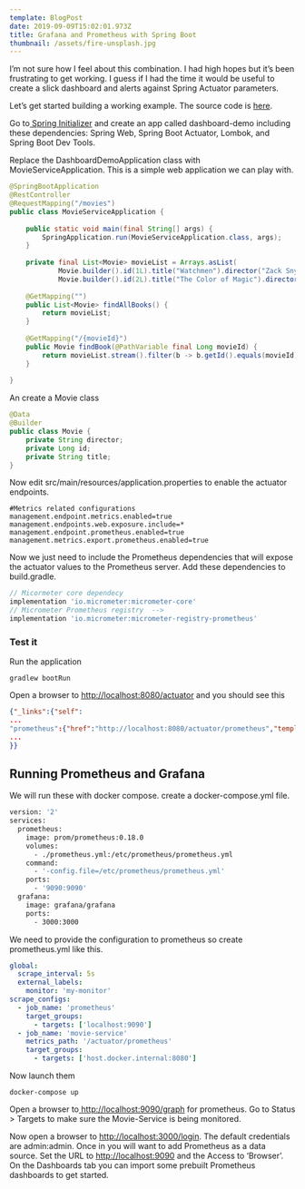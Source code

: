```yaml
---
template: BlogPost
date: 2019-09-09T15:02:01.973Z
title: Grafana and Prometheus with Spring Boot
thumbnail: /assets/fire-unsplash.jpg
---
```

I’m not sure how I feel about this combination. I had high hopes but it’s been frustrating to get working. I guess if I had the time it would be useful to create a slick dashboard and alerts against Spring Actuator parameters.

Let’s get started building a working example. The source code is [here](https://gitlab.com/jameskolean/dashboard-demo/tree/master).

Go to[ Spring Initializer](https://start.spring.io/) and create an app called dashboard-demo including these dependencies: Spring Web, Spring Boot Actuator, Lombok, and Spring Boot Dev Tools.

Replace the DashboardDemoApplication class with MovieServiceApplication. This is a simple web application we can play with.

```java
@SpringBootApplication
@RestController
@RequestMapping("/movies")
public class MovieServiceApplication {
 
    public static void main(final String[] args) {
        SpringApplication.run(MovieServiceApplication.class, args);
    }
 
    private final List<Movie> movieList = Arrays.asList(
            Movie.builder().id(1L).title("Watchmen").director("Zack Snyder").build(),
            Movie.builder().id(2L).title("The Color of Magic").director("Vadim Jean").build());
 
    @GetMapping("")
    public List<Movie> findAllBooks() {
        return movieList;
    }
 
    @GetMapping("/{movieId}")
    public Movie findBook(@PathVariable final Long movieId) {
        return movieList.stream().filter(b -> b.getId().equals(movieId)).findFirst().orElse(null);
    }
 
}
```

An create a Movie class

```java
@Data
@Builder
public class Movie {
    private String director;
    private Long id;
    private String title;
}
```

Now edit src/main/resources/application.properties to enable the actuator endpoints.

```properties
#Metrics related configurations
management.endpoint.metrics.enabled=true
management.endpoints.web.exposure.include=*
management.endpoint.prometheus.enabled=true
management.metrics.export.prometheus.enabled=true
```

Now we just need to include the Prometheus dependencies that will expose the actuator values to the Prometheus server. Add these dependencies to build.gradle.

```groovy
// Micormeter core dependecy
implementation 'io.micrometer:micrometer-core'
// Micrometer Prometheus registry  -->
implementation 'io.micrometer:micrometer-registry-prometheus'
```

### Test it

Run the application

```shell
gradlew bootRun
```

Open a browser to <http://localhost:8080/actuator> and you should see this

```json
{"_links":{"self":
...
"prometheus":{"href":"http://localhost:8080/actuator/prometheus","templated":false},
...
}}
```

## Running Prometheus and Grafana

We will run these with docker compose. create a docker-compose.yml file.

```dockerfile
version: '2'
services:
  prometheus:
    image: prom/prometheus:0.18.0
    volumes:
      - ./prometheus.yml:/etc/prometheus/prometheus.yml
    command:
      - '-config.file=/etc/prometheus/prometheus.yml'
    ports:
      - '9090:9090'
  grafana:
    image: grafana/grafana
    ports:
      - 3000:3000
```

We need to provide the configuration to prometheus so create prometheus.yml like this.

```yaml
global:
  scrape_interval: 5s
  external_labels:
    monitor: 'my-monitor'
scrape_configs:
  - job_name: 'prometheus'
    target_groups:
      - targets: ['localhost:9090']
  - job_name: 'movie-service'
    metrics_path: '/actuator/prometheus'
    target_groups:
      - targets: ['host.docker.internal:8080']
```

Now launch them

```shell
docker-compose up
```

Open a browser to[ http://localhost:9090/graph](http://localhost:9090/graph) for prometheus. Go to Status > Targets to make sure the Movie-Service is being monitored.

Now open a browser to <http://localhost:3000/login>. The default credentials are admin:admin. Once in you will want to add Prometheus as a data source. Set the URL to [http://localhost:9090](http://localhost:9090/) and the Access to ‘Browser’. On the Dashboards tab you can import some prebuilt Prometheus dashboards to get started.
